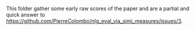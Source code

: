

This folder gather some early raw scores of the paper and are a partial and quick answer to https://github.com/PierreColombo/nlg_eval_via_simi_measures/issues/3.
